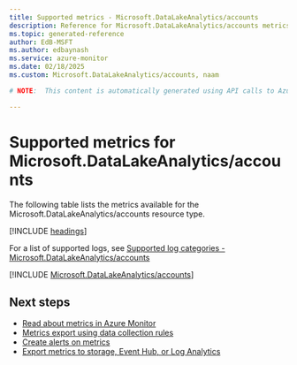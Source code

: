 ```yaml
---
title: Supported metrics - Microsoft.DataLakeAnalytics/accounts
description: Reference for Microsoft.DataLakeAnalytics/accounts metrics in Azure Monitor.
ms.topic: generated-reference
author: EdB-MSFT
ms.author: edbaynash
ms.service: azure-monitor
ms.date: 02/18/2025
ms.custom: Microsoft.DataLakeAnalytics/accounts, naam

# NOTE:  This content is automatically generated using API calls to Azure. Any edits made on these files will be overwritten in the next run of the script. 

---
```


  
# Supported metrics for Microsoft.DataLakeAnalytics/accounts
  
The following table lists the metrics available for the Microsoft.DataLakeAnalytics/accounts resource type.  
  
  
[!INCLUDE [headings](~/reusable-content/ce-skilling/azure/includes/azure-monitor/reference/metrics/metrics-headings.md)]  
  
  
  
For a list of supported logs, see [Supported log categories - Microsoft.DataLakeAnalytics/accounts](../supported-logs/microsoft-datalakeanalytics-accounts-logs.md)  
  
 

[!INCLUDE [Microsoft.DataLakeAnalytics/accounts](~/reusable-content/ce-skilling/azure/includes/azure-monitor/reference/metrics/microsoft-datalakeanalytics-accounts-metrics-include.md)]  



## Next steps

- [Read about metrics in Azure Monitor](/azure/azure-monitor/data-platform)
- [Metrics export using data collection rules](/azure/azure-monitor/essentials/data-collection-metrics)
- [Create alerts on metrics](/azure/azure-monitor/alerts/alerts-overview)
- [Export metrics to storage, Event Hub, or Log Analytics](/azure/azure-monitor/essentials/platform-logs-overview)
